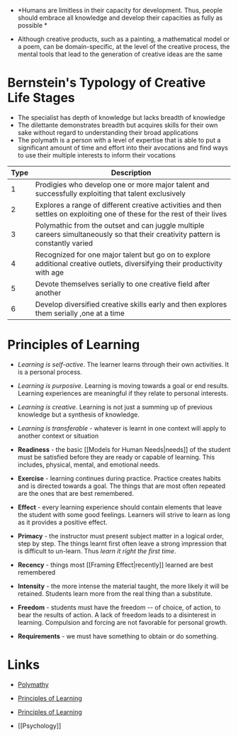 * *Humans are limitless in their capacity for development. Thus, people should embrace all knowledge and develop their capacities as fully as possible *

* Although creative products, such as a painting, a mathematical model or a poem, can be domain-specific, at the level of the creative process, the mental tools that lead to the generation of creative ideas are the same

# Bernstein's Typology of Creative Life Stages 
* The specialist has depth of knowledge but lacks breadth of knowledge 
* The dilettante demonstrates breadth but acquires skills for their own sake without regard to understanding their broad applications 
* The polymath is a person with a level of expertise that is able to put a significant amount of time and effort into their avocations and find ways to use their multiple interests to inform their vocations 


 | Type | Description                                                                                                                     |
 | ---- | ------------------------------------------------------------------------------------------------------------------------------- |
 | 1    | Prodigies who develop one or more major talent and successfully exploiting that talent exclusively                              |
 | 2    | Explores a range of different creative activities and then settles on exploiting one of these for the rest of their lives       |
 | 3    | Polymathic from the outset and can juggle multiple careers simultaneously so that their creativity pattern is constantly varied |
 | 4    | Recognized for one major talent but go on to explore additional creative outlets, diversifying their productivity with age      |
 | 5    | Devote themselves serially to one creative field after another                                                                  |
 | 6    | Develop diversified creative skills early and then explores them serially ,one at a time                                                                                                                                |

# Principles of Learning 
* *Learning is self-active*. The learner learns through their own activities. It is a personal process. 
* *Learning is purposive*. Learning is moving towards a goal or end results. Learning experiences are meaningful if they relate to personal interests. 
* *Learning is creative*. Learning is not just a summing up of previous knowledge but a synthesis of knowledge.
* *Learning is transferable* - whatever is learnt in one context will apply to another context or situation

* **Readiness** - the basic [[Models for Human Needs|needs]] of the student must be satisfied before they are ready or capable of learning. This includes, physical, mental, and emotional needs. 
* **Exercise** - learning continues during practice. Practice creates habits and is directed towards a goal.  The things that are most often repeated are the ones that are best remembered. 
* **Effect** - every learning experience should contain elements that leave the student with some good feelings. Learners will strive to learn as long as it provides a positive effect. 
* **Primacy** - the instructor must present subject matter in a logical order, step by step. The things learnt first often leave a strong impression that is difficult to un-learn. Thus *learn it right the first time*. 
* **Recency** - things most [[Framing Effect|recently]] learned are best remembered 
* **Intensity** - the more intense the material taught, the more likely it will be retained. Students learn more from the real thing than a substitute. 
* **Freedom** - students must have the freedom -- of choice, of action, to bear the results of action. A lack of freedom leads to a disinterest in learning. Compulsion and forcing are not favorable for  personal growth. 
* **Requirements** - we must have something to obtain or do something.

# Links
* [Polymathy](https://en.wikipedia.org/wiki/Polymath)
* [Principles of Learning](https://en.wikipedia.org/wiki/Principles_of_learning)
* [Principles of Learning](https://www.open.edu/openlearncreate/mod/oucontent/view.php?id=163&printable=1)

* [[Psychology]]